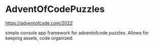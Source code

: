 # AdventOfCodePuzzles

https://adventofcode.com/2022

simple console app framework for adventofcode puzzles.
Allows for keeping assets, code organized.
